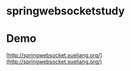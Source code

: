 # springwebsocketstudy

# Demo
[http://springwebsocket.xueliang.org/](http://springwebsocket.xueliang.org/)
